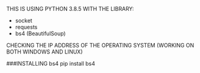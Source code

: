 THIS IS USING PYTHON 3.8.5 WITH THE LIBRARY:
- socket
- requests
- bs4 (BeautifulSoup)

CHECKING THE IP ADDRESS OF THE OPERATING SYSTEM (WORKING ON BOTH WINDOWS AND LINUX)

###INSTALLING bs4
pip install bs4